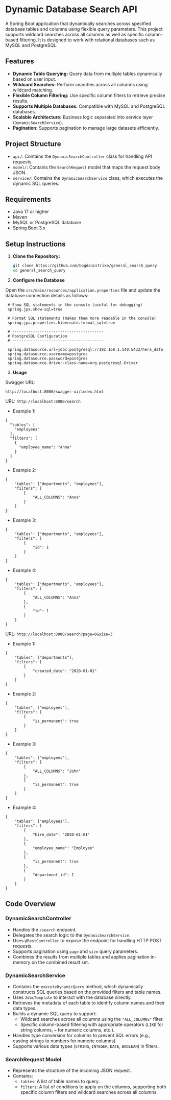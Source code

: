 # Dynamic Database Search API

A Spring Boot application that dynamically searches across specified database tables and columns using flexible query parameters. This project supports wildcard searches across all columns as well as specific column-based filtering. It is designed to work with relational databases such as MySQL and PostgreSQL.

## Features

- **Dynamic Table Querying:** Query data from multiple tables dynamically based on user input.
- **Wildcard Searches:** Perform searches across all columns using wildcard matching.
- **Flexible Column Filtering:** Use specific column filters to retrieve precise results.
- **Supports Multiple Databases:** Compatible with MySQL and PostgreSQL databases.
- **Scalable Architecture:** Business logic separated into service layer (`DynamicSearchService`).
- **Pagination:** Supports pagination to manage large datasets efficiently.


## Project Structure

- `api/`: Contains the `DynamicSearchController` class for handling API requests.
- `model/`: Contains the `SearchRequest` model that maps the request body JSON.
- `service/`: Contains the `DynamicSearchService` class, which executes the dynamic SQL queries.

## Requirements

- Java 17 or higher
- Maven
- MySQL or PostgreSQL database
- Spring Boot 3.x

## Setup Instructions

1. **Clone the Repository:**
   ```bash
   git clone https://github.com/bogdancstrike/general_search_query
   cd general_search_query
    ```

2. **Configure the Database**

Open the `src/main/resources/application.properties` file and update the database connection details as follows:

   ```properties
    # Show SQL statements in the console (useful for debugging)
    spring.jpa.show-sql=true
      
    # Format SQL statements (makes them more readable in the console)
    spring.jpa.properties.hibernate.format_sql=true
   
    # ----------------------------------------
    # PostgreSQL Configuration
    # ----------------------------------------
   
    spring.datasource.url=jdbc:postgresql://192.168.1.140:5432/hera_data
    spring.datasource.username=postgres
    spring.datasource.password=postgres
    spring.datasource.driver-class-name=org.postgresql.Driver
   ```

3. **Usage**

Swagger URL:

```url
http://localhost:8080/swagger-ui/index.html
```

URL:
```http://localhost:8080/search```

- Example 1:

```code
{
  "tables": [
    "employees"
  ],
  "filters": [
    {
      "employee_name": "Anna"
    }
  ]
}
```

- Example 2:

```code
{
    "tables": ["departments", "employees"],
    "filters": [
        {
            "ALL_COLUMNS": "Anna"
        }
    ]
}
```

- Example 3:

```code
{
    "tables": ["departments", "employees"],
    "filters": [
        {
            "id": 1
        }
    ]
}
```

- Example 4:

```code
{
    "tables": ["departments", "employees"],
    "filters": [
        {
            "ALL_COLUMNS": "Anna"
        },
        {
            "id": 1
        }
    ]
}
```

URL:
```http://localhost:8080/search?page=0&size=3```

- Example 1:

```code
{
    "tables": ["departments"],
    "filters": [
        {
            "created_date": "2020-01-01"
        }
    ]
}
```

- Example 2:

```code
{
    "tables": ["employees"],
    "filters": [
        {
            "is_permanent": true
        }
    ]
}
```


- Example 3:

```code
{
    "tables": ["employees"],
    "filters": [
        {
            "ALL_COLUMNS": "John"
        },
        {
            "is_permanent": true
        }
    ]
}
```


- Example 4:

```code
{
    "tables": ["employees"],
    "filters": [
        {
            "hire_date": "2020-01-01"
        },
        {
            "employee_name": "Employee"
        },
        {
            "is_permanent": true
        },
        {
            "department_id": 1
        }
    ]
}
```


## Code Overview

### **DynamicSearchController**
- Handles the `/search` endpoint.
- Delegates the search logic to the `DynamicSearchService`.
- Uses `@RestController` to expose the endpoint for handling HTTP POST requests.
- Supports pagination using `page` and `size` query parameters.
- Combines the results from multiple tables and applies pagination in-memory on the combined result set.

### **DynamicSearchService**
- Contains the `executeDynamicQuery` method, which dynamically constructs SQL queries based on the provided filters and table names.
- Uses `JdbcTemplate` to interact with the database directly.
- Retrieves the metadata of each table to identify column names and their data types.
- Builds a dynamic SQL query to support:
    - Wildcard searches across all columns using the `"ALL_COLUMNS"` filter.
    - Specific column-based filtering with appropriate operators (`LIKE` for string columns, `=` for numeric columns, etc.).
- Handles type conversion for columns to prevent SQL errors (e.g., casting strings to numbers for numeric columns).
- Supports various data types (`STRING`, `INTEGER`, `DATE`, `BOOLEAN`) in filters.

### **SearchRequest Model**
- Represents the structure of the incoming JSON request.
- Contains:
    - `tables`: A list of table names to query.
    - `filters`: A list of conditions to apply on the columns, supporting both specific column filters and wildcard searches across all columns.